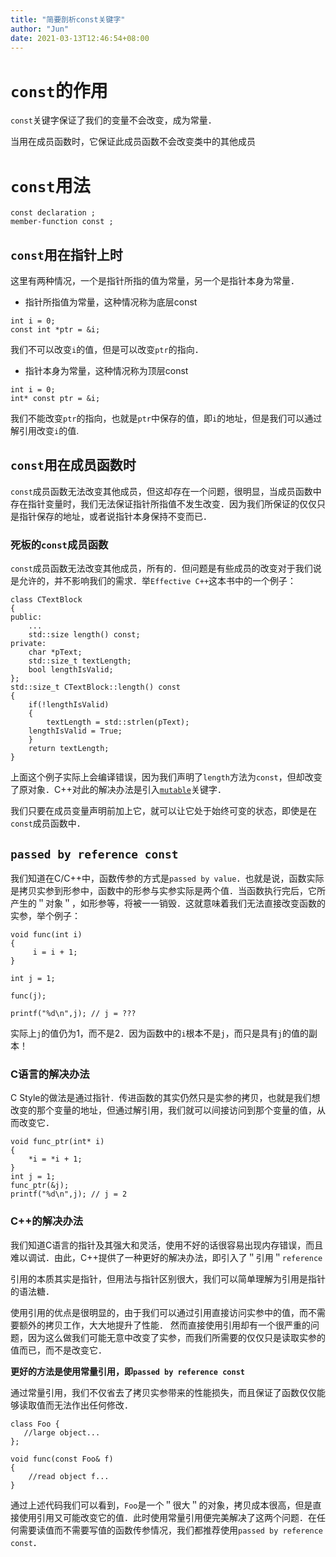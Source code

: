```yaml
---
title: "简要剖析const关键字"
author: "Jun"
date: 2021-03-13T12:46:54+08:00
---
```


# `const`的作用
`const`关键字保证了我们的变量不会改变，成为常量．

当用在成员函数时，它保证此成员函数不会改变类中的其他成员

# `const`用法

```
const declaration ;
member-function const ;

```

## `const`用在指针上时
这里有两种情况，一个是指针所指的值为常量，另一个是指针本身为常量．

- 指针所指值为常量，这种情况称为底层const

```
int i = 0;
const int *ptr = &i;
```
我们不可以改变`i`的值，但是可以改变`ptr`的指向．

- 指针本身为常量，这种情况称为顶层const

```
int i = 0;
int* const ptr = &i;
```

我们不能改变`ptr`的指向，也就是`ptr`中保存的值，即`i`的地址，但是我们可以通过解引用改变`i`的值.

## `const`用在成员函数时

`const`成员函数无法改变其他成员，但这却存在一个问题，很明显，当成员函数中存在指针变量时，我们无法保证指针所指值不发生改变．因为我们所保证的仅仅只是指针保存的地址，或者说指针本身保持不变而已．

### 死板的`const`成员函数
`const`成员函数无法改变其他成员，所有的．但问题是有些成员的改变对于我们说是允许的，并不影响我们的需求．举`Effective C++`这本书中的一个例子：
```
class CTextBlock
{
public:
    ...
    std::size length() const;
private:
    char *pText;
    std::size_t textLength;
    bool lengthIsValid;
};
std::size_t CTextBlock::length() const
{
    if(!lengthIsValid)
    {
        textLength = std::strlen(pText);
	lengthIsValid = True;
    }
    return textLength;
}
```
上面这个例子实际上会编译错误，因为我们声明了`length`方法为`const`，但却改变了原对象．C++对此的解决办法是引入[`mutable`](https://en.cppreference.com/w/cpp/keyword/mutable)关键字．

我们只要在成员变量声明前加上它，就可以让它处于始终可变的状态，即使是在`const`成员函数中．


## `passed by reference const`
我们知道在C/C++中，函数传参的方式是`passed by value`．也就是说，函数实际是拷贝实参到形参中，函数中的形参与实参实际是两个值．当函数执行完后，它所产生的＂对象＂，如形参等，将被一一销毁．这就意味着我们无法直接改变函数的实参，举个例子：
```
void func(int i)
{
     i = i + 1;
}

int j = 1;

func(j);

printf("%d\n",j); // j = ???
```
实际上`j`的值仍为1，而不是2．因为函数中的`i`根本不是`j`，而只是具有`j`的值的副本！

### C语言的解决办法
C Style的做法是通过指针．传进函数的其实仍然只是实参的拷贝，也就是我们想改变的那个变量的地址，但通过解引用，我们就可以间接访问到那个变量的值，从而改变它．
```
void func_ptr(int* i)
{
    *i = *i + 1;
}
int j = 1;
func_ptr(&j);
printf("%d\n",j); // j = 2
```
### C++的解决办法
我们知道C语言的指针及其强大和灵活，使用不好的话很容易出现内存错误，而且难以调试．由此，C++提供了一种更好的解决办法，即引入了＂引用＂`reference`

引用的本质其实是指针，但用法与指针区别很大，我们可以简单理解为引用是指针的语法糖．

使用引用的优点是很明显的，由于我们可以通过引用直接访问实参中的值，而不需要额外的拷贝工作，大大地提升了性能．
然而直接使用引用却有一个很严重的问题，因为这么做我们可能无意中改变了实参，而我们所需要的仅仅只是读取实参的值而已，而不是改变它．

**更好的方法是使用常量引用，即`passed by reference const`**

通过常量引用，我们不仅省去了拷贝实参带来的性能损失，而且保证了函数仅仅能够读取值而无法作出任何修改．

```
class Foo {
   //large object...
};

void func(const Foo& f)
{
    //read object f...
}
```
通过上述代码我们可以看到，`Foo`是一个＂很大＂的对象，拷贝成本很高，但是直接使用引用又可能改变它的值．此时使用常量引用便完美解决了这两个问题．在任何需要读值而不需要写值的函数传参情况，我们都推荐使用`passed by reference const`．
